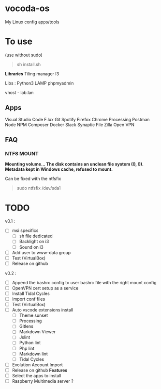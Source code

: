 # vocoda-os
My Linux config apps/tools

# To use 
(use without sudo)
> sh install.sh



**Libraries**
Tiling manager
I3 



Libs :
Python3
LAMP
phpmyadmin

vhost - lab.lan



## Apps
Visual Studio Code
F.lux
Git
Spotify
Firefox 
Chrome
Processing
Postman
Node 
NPM
Composer
Docker
Slack
Synaptic
File Zilla
Open VPN

## FAQ 

### NTFS MOUNT

**Mounting volume... The disk contains an unclean file system (0, 0).
Metadata kept in Windows cache, refused to mount.**

Can be fixed with the ntfsfix
> sudo ntfsfix /dev/sda1


# TODO 

v0.1 :
- [ ] msi specifics
  - [ ] sh file dedicated
  - [ ] Backlight on i3
  - [ ] Sound on i3
- [ ] Add user to www-data group
- [ ] Test (VirtualBox)
- [ ] Release on github

v0.2 :
- [ ] Append the bashrc config to user bashrc file with the right mount config
- [ ] OpenVPN cert setup as a service
- [ ] Install Tidal Cycles
- [ ] Import conf files
- [ ] Test (VirtualBox)
- [ ] Auto vscode extensions install 
  - [ ] Theme sunset
  - [ ] Processing
  - [ ] Gitlens
  - [ ] Markdown Viewer
  - [ ] Jslint
  - [ ] Python lint
  - [ ] Php lint
  - [ ] Markdown lint
  - [ ] Tidal Cycles
- [ ] Evolution Account Import
- [ ] Release on github
**Features**
- [ ] Select the apps to install
- [ ] Raspberry Multimedia server ?
